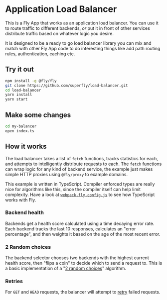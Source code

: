 # Application Load Balancer

This is a Fly App that works as an application load balancer. You can use it to route traffic to different backends, _or_ put it in front of other services distribute traffic based on whatever logic you desire.

It is designed to be a ready to go load balancer library you can mix and match with other Fly App code to do interesting things like add path routing rules, authentication, caching etc.

## Try it out

```bash
npm install -g @fly/fly
git clone https://github.com/superfly/load-balancer.git
cd load-balancer
yarn install
yarn start
```

## Make some changes
```bash
cd my-balancer
open index.ts
```

## How it works

The load balancer takes a list of `fetch` functions, tracks statistics for each, and attempts to intelligently distribute requests to each.  The `fetch` functions can wrap logic for any kind of backend service, the example just makes simple HTTP proxies using `@fly/proxy` to example domains.

This example is written in TypeScript. Compiler enforced types are really nice for algorithms like this, since the compiler itself can help limit complexity. Have a look at [`webpack.fly.config.js`](https://github.com/superfly/fly/blob/master/examples/load-balancer/webpack.fly.config.js) to see how TypeScript works with Fly.

### Backend health

Backends get a health score calculated using a time decaying error rate. Each backend tracks the last 10 responses, calculates an "error percentage", and then weights it based on the age of the most recent error.

### 2 Random choices

The backend selector chooses two backends with the highest current health score, then "flips a coin" to decide which to send a request to. This is a basic implementation of a "[2 random choices](https://fly.io/articles/simple-wins-power-of-2-load-balancing/)" algorithm.

### Retries

For `GET` and `HEAD` requests, the balancer will attempt to [retry](https://github.com/superfly/fly/blob/master/examples/load-balancer/src/balancer.ts#L136-L140) failed requests.